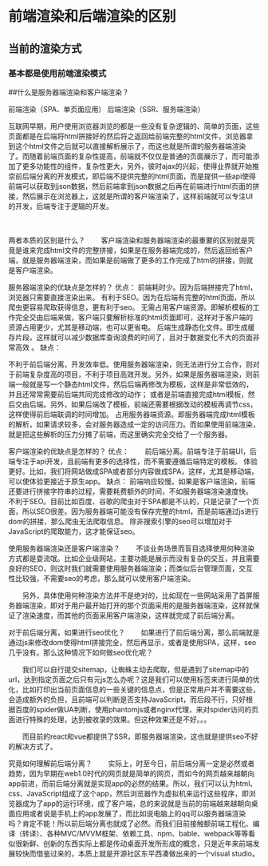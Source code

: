 # 前端渲染和后端渲染的区别

## 当前的渲染方式
### 基本都是使用前端渲染模式

##什么是服务器端渲染和客户端渲染？

前端渲染（SPA、单页面应用）
后端渲染（SSR、服务端渲染）



互联网早期，用户使用浏览器浏览的都是一些没有复杂逻辑的、简单的页面，这些页面都是在后端将html拼接好的然后将之返回给前端完整的html文件，浏览器拿到这个html文件之后就可以直接解析展示了，而这也就是所谓的服务器端渲染了。而随着前端页面的复杂性提高，前端就不仅仅是普通的页面展示了，而可能添加了更多功能性的组件，复杂性更大，另外，彼时ajax的兴起，使得业界就开始推崇前后端分离的开发模式，即后端不提供完整的html页面，而是提供一些api使得前端可以获取到json数据，然后前端拿到json数据之后再在前端进行html页面的拼接，然后展示在浏览器上，这就是所谓的客户端渲染了，这样前端就可以专注UI的开发，后端专注于逻辑的开发。

　　

两者本质的区别是什么？
　　客户端渲染和服务器端渲染的最重要的区别就是究竟是谁来完成html文件的完整拼接，如果是在服务器端完成的，然后返回给客户端，就是服务器端渲染，而如果是前端做了更多的工作完成了html的拼接，则就是客户端渲染。

 

服务器端渲染的优缺点是怎样的？
优点：
前端耗时少。因为后端拼接完了html，浏览器只需要直接渲染出来。
有利于SEO。因为在后端有完整的html页面，所以爬虫更容易爬取获得信息，更有利于seo。
无需占用客户端资源。即解析模板的工作完全交由后端来做，客户端只要解析标准的html页面即可，这样对于客户端的资源占用更少，尤其是移动端，也可以更省电。
后端生成静态化文件。即生成缓存片段，这样就可以减少数据库查询浪费的时间了，且对于数据变化不大的页面非常高效 。
缺点：

不利于前后端分离，开发效率低。使用服务器端渲染，则无法进行分工合作，则对于前端复杂度高的项目，不利于项目高效开发。另外，如果是服务器端渲染，则前端一般就是写一个静态html文件，然后后端再修改为模板，这样是非常低效的，并且还常常需要前后端共同完成修改的动作； 或者是前端直接完成html模板，然后交由后端。另外，如果后端改了模板，前端还需要根据改动的模板再调节css，这样使得前后端联调的时间增加。
占用服务器端资源。即服务器端完成html模板的解析，如果请求较多，会对服务器造成一定的访问压力。而如果使用前端渲染，就是把这些解析的压力分摊了前端，而这里确实完全交给了一个服务器。
 

客户端渲染的优缺点是怎样的？
优点：　　
前后端分离。前端专注于前端UI，后端专注于api开发，且前端有更多的选择性，而不需要遵循后端特定的模板。
体验更好。比如，我们将网站做成SPA或者部分内容做成SPA，这样，尤其是移动端，可以使体验更接近于原生app。
缺点：
前端响应较慢。如果是客户端渲染，前端还要进行拼接字符串的过程，需要耗费额外的时间，不如服务器端渲染速度快。
不利于SEO。目前比如百度、谷歌的爬虫对于SPA都是不认的，只是记录了一个页面，所以SEO很差。因为服务器端可能没有保存完整的html，而是前端通过js进行dom的拼接，那么爬虫无法爬取信息。 除非搜索引擎的seo可以增加对于JavaScript的爬取能力，这才能保证seo。
 

 

使用服务器端渲染还是客户端渲染？
　　不谈业务场景而盲目选择使用何种渲染方式都是耍流氓。比如企业级网站，主要功能是展示而没有复杂的交互，并且需要良好的SEO，则这时我们就需要使用服务器端渲染；而类似后台管理页面，交互性比较强，不需要seo的考虑，那么就可以使用客户端渲染。

　　另外，具体使用何种渲染方法并不是绝对的，比如现在一些网站采用了首屏服务器端渲染，即对于用户最开始打开的那个页面采用的是服务器端渲染，这样就保证了渲染速度，而其他的页面采用客户端渲染，这样就完成了前后端分离。

 

 

对于前后端分离，如果进行seo优化？
　　如果进行了前后端分离，那么前端就是通过js来修改dom使得html拼接完全，然后再显示，或者是使用SPA，这样，seo几乎没有。那么这种情况下如何做seo优化呢？

　　我们可以自行提交sitemap，让蜘蛛主动去爬取，但是遇到了sitemap中的url，达到指定页面之后只有元js怎么办呢？这是我们可以使用<noscript>标签来进行简单的优化，比如打印出当前页面信息的一些关键的信息点，但是正常用户并不需要这些，会造成额外的负担，且前端可以判断是否支持JavaScript，而后段不行，只好根据百度的spider做UA判断，使用phantomjs或者nginx代理，来对spider访问的页面进行特殊的处理，达到被收录的效果。但这种效果还是不好。。。

　　而目前的react和vue都提供了SSR，即服务器端渲染，这也就是提供seo不好的解决方式了。

 

 

 

究竟如何理解前后端分离？
　　实际上，时至今日，前后端分离一定是必然或者趋势，因为早期在web1.0时代的网页就是简单的网页，而如今的网页越来越朝向app前进，而前后端分离就是实现app的必然的结果。所以，我们可以认为html、css、JavaScript组成了这个app，然后浏览器作为虚拟机来运行这些程序，即浏览器成为了app的运行环境，成了客户端，总的来说就是当前的前端越来越朝向桌面应用或者说是手机上的app发展了，而比如说电脑上的qq可以服务器端渲染吗？肯定不能！所以前后端分离也就成了必然。而我们目前接触额前端工程化、编译（转译）、各种MVC/MVVM框架、依赖工具、npm、bable、webpack等等看似很新鲜、创新的东西实际上都是传动桌面开发所形成的概念，只是近年来前端发展较快而借鉴过来的，本质上就是开源社区东平西凑做出来的一个visual studio。

